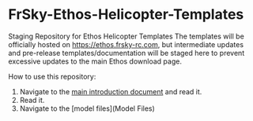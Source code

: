# FrSky-Ethos-Helicopter-Templates
Staging Repository for Ethos Helicopter Templates
The templates will be officially hosted on https://ethos.frsky-rc.com, but intermediate updates and pre-release templates/documentation will be staged here to prevent excessive updates to the main Ethos download page.

How to use this repository:
1. Navigate to the [main introduction document](Documentation/READ_THIS_DOCUMENT_FIRST!.pdf) and read it.
2. Read it.
3. Navigate to the [model files](Model Files)
